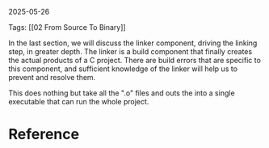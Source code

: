 2025-05-26

Tags: [[02 From Source To Binary]]


In the last section, we will discuss the linker component, driving the linking step, in greater depth. The linker is a build component that finally creates the actual products of a C project. There are build errors that are specific to this component, and sufficient knowledge of the linker will help us to prevent and resolve them.

This does nothing but take all the ".o" files and outs the into a single executable that can run the whole project. 
# Reference

